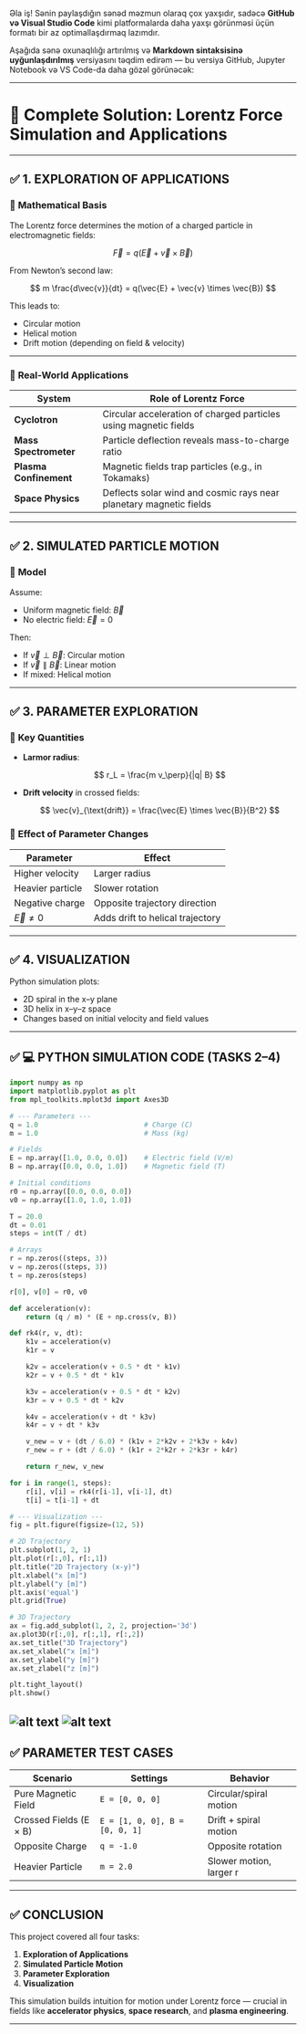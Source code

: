 Əla iş! Sənin paylaşdığın sənəd məzmun olaraq çox yaxşıdır, sadəcə **GitHub və Visual Studio Code** kimi platformalarda daha yaxşı görünməsi üçün formatı bir az optimallaşdırmaq lazımdır.

Aşağıda sənə oxunaqlılığı artırılmış və **Markdown sintaksisinə uyğunlaşdırılmış** versiyasını təqdim edirəm — bu versiya GitHub, Jupyter Notebook və VS Code-da daha gözəl görünəcək:

---

# 🌟 **Complete Solution: Lorentz Force Simulation and Applications**

---

## ✅ 1. EXPLORATION OF APPLICATIONS

### 🔸 **Mathematical Basis**

The Lorentz force determines the motion of a charged particle in electromagnetic fields:

$$
\vec{F} = q(\vec{E} + \vec{v} \times \vec{B})
$$

From Newton’s second law:

$$
m \frac{d\vec{v}}{dt} = q(\vec{E} + \vec{v} \times \vec{B})
$$

This leads to:

* Circular motion
* Helical motion
* Drift motion (depending on field & velocity)

---

### 🔸 **Real-World Applications**

| System                 | Role of Lorentz Force                                              |
| ---------------------- | ------------------------------------------------------------------ |
| **Cyclotron**          | Circular acceleration of charged particles using magnetic fields   |
| **Mass Spectrometer**  | Particle deflection reveals mass-to-charge ratio                   |
| **Plasma Confinement** | Magnetic fields trap particles (e.g., in Tokamaks)                 |
| **Space Physics**      | Deflects solar wind and cosmic rays near planetary magnetic fields |

---

## ✅ 2. SIMULATED PARTICLE MOTION

### 🔸 **Model**

Assume:

* Uniform magnetic field: $\vec{B}$
* No electric field: $\vec{E} = 0$

Then:

* If $\vec{v} \perp \vec{B}$: Circular motion
* If $\vec{v} \parallel \vec{B}$: Linear motion
* If mixed: Helical motion

---

## ✅ 3. PARAMETER EXPLORATION

### 🔸 **Key Quantities**

* **Larmor radius**:

  $$
  r_L = \frac{m v_\perp}{|q| B}
  $$

* **Drift velocity** in crossed fields:

  $$
  \vec{v}_{\text{drift}} = \frac{\vec{E} \times \vec{B}}{B^2}
  $$

### 🔸 **Effect of Parameter Changes**

| Parameter        | Effect                           |
| ---------------- | -------------------------------- |
| Higher velocity  | Larger radius                    |
| Heavier particle | Slower rotation                  |
| Negative charge  | Opposite trajectory direction    |
| $\vec{E} \neq 0$ | Adds drift to helical trajectory |

---

## ✅ 4. VISUALIZATION

Python simulation plots:

* 2D spiral in the x–y plane
* 3D helix in x–y–z space
* Changes based on initial velocity and field values

---

## ✅ 💻 PYTHON SIMULATION CODE (TASKS 2–4)

```python
import numpy as np
import matplotlib.pyplot as plt
from mpl_toolkits.mplot3d import Axes3D

# --- Parameters ---
q = 1.0                          # Charge (C)
m = 1.0                          # Mass (kg)

# Fields
E = np.array([1.0, 0.0, 0.0])    # Electric field (V/m)
B = np.array([0.0, 0.0, 1.0])    # Magnetic field (T)

# Initial conditions
r0 = np.array([0.0, 0.0, 0.0])
v0 = np.array([1.0, 1.0, 1.0])

T = 20.0
dt = 0.01
steps = int(T / dt)

# Arrays
r = np.zeros((steps, 3))
v = np.zeros((steps, 3))
t = np.zeros(steps)

r[0], v[0] = r0, v0

def acceleration(v):
    return (q / m) * (E + np.cross(v, B))

def rk4(r, v, dt):
    k1v = acceleration(v)
    k1r = v

    k2v = acceleration(v + 0.5 * dt * k1v)
    k2r = v + 0.5 * dt * k1v

    k3v = acceleration(v + 0.5 * dt * k2v)
    k3r = v + 0.5 * dt * k2v

    k4v = acceleration(v + dt * k3v)
    k4r = v + dt * k3v

    v_new = v + (dt / 6.0) * (k1v + 2*k2v + 2*k3v + k4v)
    r_new = r + (dt / 6.0) * (k1r + 2*k2r + 2*k3r + k4r)

    return r_new, v_new

for i in range(1, steps):
    r[i], v[i] = rk4(r[i-1], v[i-1], dt)
    t[i] = t[i-1] + dt

# --- Visualization ---
fig = plt.figure(figsize=(12, 5))

# 2D Trajectory
plt.subplot(1, 2, 1)
plt.plot(r[:,0], r[:,1])
plt.title("2D Trajectory (x-y)")
plt.xlabel("x [m]")
plt.ylabel("y [m]")
plt.axis('equal')
plt.grid(True)

# 3D Trajectory
ax = fig.add_subplot(1, 2, 2, projection='3d')
ax.plot3D(r[:,0], r[:,1], r[:,2])
ax.set_title("3D Trajectory")
ax.set_xlabel("x [m]")
ax.set_ylabel("y [m]")
ax.set_zlabel("z [m]")

plt.tight_layout()
plt.show()
```
![alt text](image-1.png)
![alt text](image-2.png)
---

## ✅ PARAMETER TEST CASES

| Scenario               | Settings                       | Behavior                |
| ---------------------- | ------------------------------ | ----------------------- |
| Pure Magnetic Field    | `E = [0, 0, 0]`                | Circular/spiral motion  |
| Crossed Fields (E × B) | `E = [1, 0, 0], B = [0, 0, 1]` | Drift + spiral motion   |
| Opposite Charge        | `q = -1.0`                     | Opposite rotation       |
| Heavier Particle       | `m = 2.0`                      | Slower motion, larger r |

---

## ✅ CONCLUSION

This project covered all four tasks:

1. **Exploration of Applications**
2. **Simulated Particle Motion**
3. **Parameter Exploration**
4. **Visualization**

This simulation builds intuition for motion under Lorentz force — crucial in fields like **accelerator physics**, **space research**, and **plasma engineering**.

---

